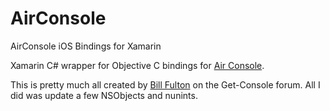 # AirConsole
AirConsole iOS Bindings for Xamarin

Xamarin C# wrapper for Objective C bindings for [Air Console](https://www.get-console.com/airconsole/).

This is pretty much all created by [Bill Fulton](http://www.get-console.com/forum/viewtopic.php?f=12&t=1020&p=1583) on the Get-Console forum.  All I did was update a few NSObjects and nunints.
